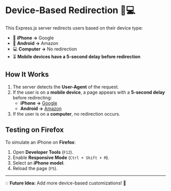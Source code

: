 # Device-Based Redirection 📱💻

This Express.js server redirects users based on their device type:

- 📱 **iPhone →** Google
- 🤖 **Android →** Amazon
- 💻 **Computer →** No redirection
- ⏳ **Mobile devices have a 5-second delay before redirection**

## How It Works

1. The server detects the **User-Agent** of the request.
2. If the user is on a **mobile device**, a page appears with a **5-second delay** before redirecting:
    - **iPhone →** [Google](https://www.google.com)
    - **Android →** [Amazon](https://www.amazon.com)
3. If the user is on a **computer**, no redirection occurs.

## Testing on Firefox

To simulate an iPhone on **Firefox**:
1. Open **Developer Tools** (`F12`).
2. Enable **Responsive Mode** (`Ctrl + Shift + M`).
3. Select an **iPhone model**.
4. Reload the page (`F5`).

---

💡 **Future Idea:** Add more device-based customizations! 🚀

